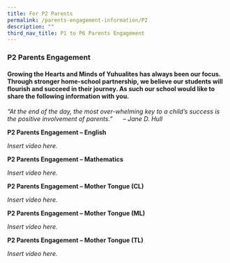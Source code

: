 ```yaml
---
title: For P2 Parents
permalink: /parents-engagement-information/P2
description: ""
third_nav_title: P1 to P6 Parents Engagement
---
```


### P2 Parents Engagement

#### Growing the Hearts and Minds of Yuhualites has always been our focus. Through stronger home-school partnership, we believe our students will flourish and succeed in their journey. As such our school would like to share the following information with you.

_“At the end of the day, the most over-whelming key to a child’s success is the positive involvement of parents.”      – Jane D. Hull_

**P2 Parents Engagement – English**

*Insert video here.*

**P2 Parents Engagement – Mathematics**

*Insert video here.*

**P2 Parents Engagement – Mother Tongue (CL)**

*Insert video here.*

**P2 Parents Engagement – Mother Tongue (ML)**

*Insert video here.*

**P2 Parents Engagement – Mother Tongue (TL)**

*Insert video here.*